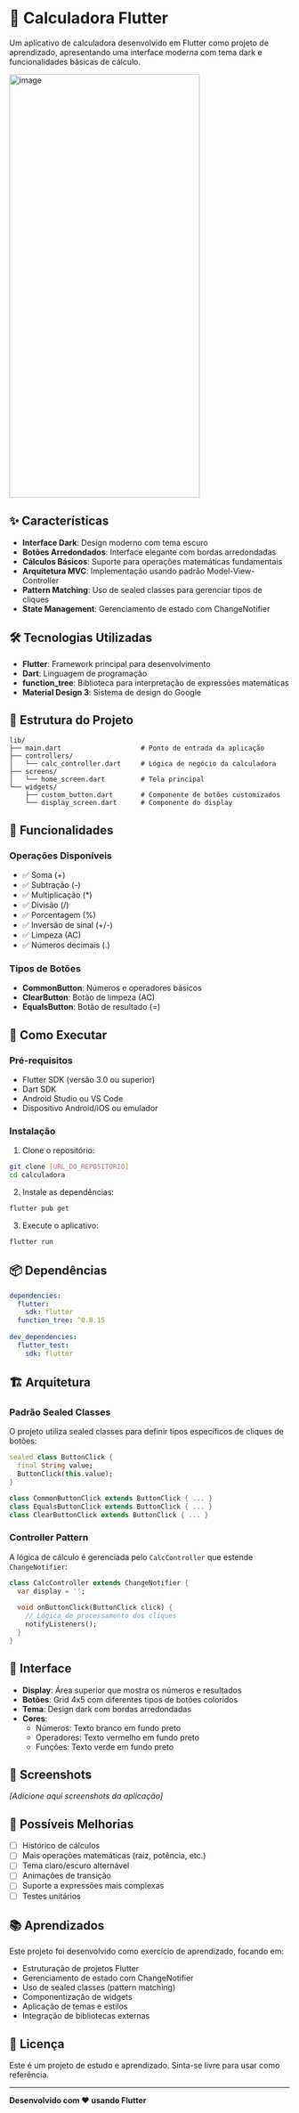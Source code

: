 # 📱 Calculadora Flutter

Um aplicativo de calculadora desenvolvido em Flutter como projeto de aprendizado, apresentando uma interface moderna com tema dark e funcionalidades básicas de cálculo.

<img width="342" height="761" alt="image" src="https://github.com/user-attachments/assets/41f68912-2cf7-449b-bfc8-77a67ab598aa" />


## ✨ Características

- **Interface Dark**: Design moderno com tema escuro
- **Botões Arredondados**: Interface elegante com bordas arredondadas
- **Cálculos Básicos**: Suporte para operações matemáticas fundamentais
- **Arquitetura MVC**: Implementação usando padrão Model-View-Controller
- **Pattern Matching**: Uso de sealed classes para gerenciar tipos de cliques
- **State Management**: Gerenciamento de estado com ChangeNotifier

## 🛠️ Tecnologias Utilizadas

- **Flutter**: Framework principal para desenvolvimento
- **Dart**: Linguagem de programação
- **function_tree**: Biblioteca para interpretação de expressões matemáticas
- **Material Design 3**: Sistema de design do Google

## 📁 Estrutura do Projeto

```
lib/
├── main.dart                    # Ponto de entrada da aplicação
├── controllers/
│   └── calc_controller.dart     # Lógica de negócio da calculadora
├── screens/
│   └── home_screen.dart         # Tela principal
└── widgets/
    ├── custom_button.dart       # Componente de botões customizados
    └── display_screen.dart      # Componente do display
```

## 🎯 Funcionalidades

### Operações Disponíveis
- ✅ Soma (+)
- ✅ Subtração (-)
- ✅ Multiplicação (*)
- ✅ Divisão (/)
- ✅ Porcentagem (%)
- ✅ Inversão de sinal (+/-)
- ✅ Limpeza (AC)
- ✅ Números decimais (.)

### Tipos de Botões
- **CommonButton**: Números e operadores básicos
- **ClearButton**: Botão de limpeza (AC)
- **EqualsButton**: Botão de resultado (=)

## 🚀 Como Executar

### Pré-requisitos
- Flutter SDK (versão 3.0 ou superior)
- Dart SDK
- Android Studio ou VS Code
- Dispositivo Android/iOS ou emulador

### Instalação

1. Clone o repositório:
```bash
git clone [URL_DO_REPOSITORIO]
cd calculadora
```

2. Instale as dependências:
```bash
flutter pub get
```

3. Execute o aplicativo:
```bash
flutter run
```

## 📦 Dependências

```yaml
dependencies:
  flutter:
    sdk: flutter
  function_tree: ^0.8.15
  
dev_dependencies:
  flutter_test:
    sdk: flutter
```

## 🏗️ Arquitetura

### Padrão Sealed Classes
O projeto utiliza sealed classes para definir tipos específicos de cliques de botões:

```dart
sealed class ButtonClick {
  final String value;
  ButtonClick(this.value);
}

class CommonButtonClick extends ButtonClick { ... }
class EqualsButtonClick extends ButtonClick { ... }
class ClearButtonClick extends ButtonClick { ... }
```

### Controller Pattern
A lógica de cálculo é gerenciada pelo `CalcController` que estende `ChangeNotifier`:

```dart
class CalcController extends ChangeNotifier {
  var display = '';
  
  void onButtonClick(ButtonClick click) {
    // Lógica de processamento dos cliques
    notifyListeners();
  }
}
```

## 🎨 Interface

- **Display**: Área superior que mostra os números e resultados
- **Botões**: Grid 4x5 com diferentes tipos de botões coloridos
- **Tema**: Design dark com bordas arredondadas
- **Cores**:
  - Números: Texto branco em fundo preto
  - Operadores: Texto vermelho em fundo preto
  - Funções: Texto verde em fundo preto

## 📱 Screenshots

*[Adicione aqui screenshots da aplicação]*

## 🔧 Possíveis Melhorias

- [ ] Histórico de cálculos
- [ ] Mais operações matemáticas (raiz, potência, etc.)
- [ ] Tema claro/escuro alternável
- [ ] Animações de transição
- [ ] Suporte a expressões mais complexas
- [ ] Testes unitários

## 📚 Aprendizados

Este projeto foi desenvolvido como exercício de aprendizado, focando em:

- Estruturação de projetos Flutter
- Gerenciamento de estado com ChangeNotifier
- Uso de sealed classes (pattern matching)
- Componentização de widgets
- Aplicação de temas e estilos
- Integração de bibliotecas externas

## 📄 Licença

Este é um projeto de estudo e aprendizado. Sinta-se livre para usar como referência.

---

**Desenvolvido com ❤️ usando Flutter**
